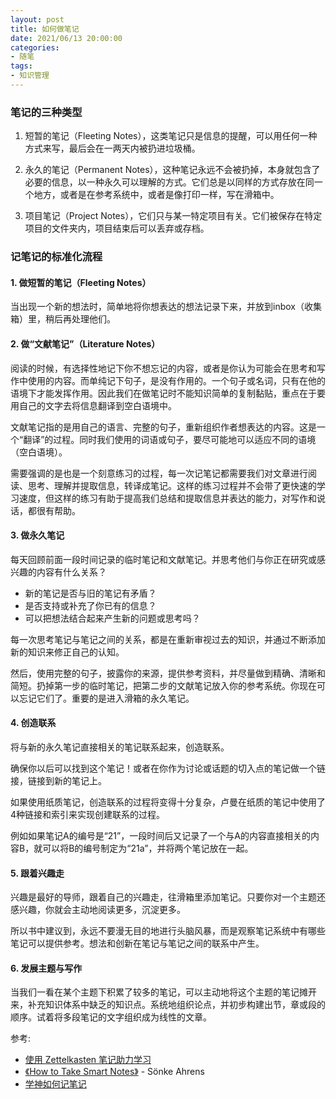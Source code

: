 ```yaml
---
layout: post
title: 如何做笔记
date: 2021/06/13 20:00:00
categories:
- 随笔
tags:
- 知识管理
---
```


### 笔记的三种类型

1. 短暂的笔记（Fleeting Notes），这类笔记只是信息的提醒，可以用任何一种方式来写，最后会在一两天内被扔进垃圾桶。

2. 永久的笔记（Permanent Notes），这种笔记永远不会被扔掉，本身就包含了必要的信息，以一种永久可以理解的方式。它们总是以同样的方式存放在同一个地方，或者是在参考系统中，或者是像打印一样，写在滑箱中。

3. 项目笔记（Project Notes），它们只与某一特定项目有关。它们被保存在特定项目的文件夹内，项目结束后可以丢弃或存档。

### 记笔记的标准化流程

#### 1. 做短暂的笔记（Fleeting Notes）
当出现一个新的想法时，简单地将你想表达的想法记录下来，并放到inbox（收集箱）里，稍后再处理他们。

#### 2. 做“文献笔记”（Literature Notes）
阅读的时候，有选择性地记下你不想忘记的内容，或者是你认为可能会在思考和写作中使用的内容。而单纯记下句子，是没有作用的。一个句子或名词，只有在他的语境下才能发挥作用。因此我们在做笔记时不能知识简单的复制黏贴，重点在于要用自己的文字去将信息翻译到空白语境中。

文献笔记指的是用自己的语言、完整的句子，重新组织作者想表达的内容。这是一个“翻译”的过程。同时我们使用的词语或句子，要尽可能地可以适应不同的语境（空白语境）。

需要强调的是也是一个刻意练习的过程，每一次记笔记都需要我们对文章进行阅读、思考、理解并提取信息，转译成笔记。这样的练习过程并不会带了更快速的学习速度，但这样的练习有助于提高我们总结和提取信息并表达的能力，对写作和说话，都很有帮助。

#### 3. 做永久笔记
每天回顾前面一段时间记录的临时笔记和文献笔记。并思考他们与你正在研究或感兴趣的内容有什么关系？

* 新的笔记是否与旧的笔记有矛盾？
* 是否支持或补充了你已有的信息？
* 可以把想法结合起来产生新的问题或思考吗？

每一次思考笔记与笔记之间的关系，都是在重新审视过去的知识，并通过不断添加新的知识来修正自己的认知。

然后，使用完整的句子，披露你的来源，提供参考资料，并尽量做到精确、清晰和简短。扔掉第一步的临时笔记，把第二步的文献笔记放入你的参考系统。你现在可以忘记它们了。重要的是进入滑箱的永久笔记。

#### 4. 创造联系
将与新的永久笔记直接相关的笔记联系起来，创造联系。

确保你以后可以找到这个笔记！或者在你作为讨论或话题的切入点的笔记做一个链接，链接到新的笔记上。

如果使用纸质笔记，创造联系的过程将变得十分复杂，卢曼在纸质的笔记中使用了4种链接和索引来实现创建联系的过程。

例如如果笔记A的编号是“21”，一段时间后又记录了一个与A的内容直接相关的内容B，就可以将B的编号制定为“21a”，并将两个笔记放在一起。

#### 5. 跟着兴趣走
兴趣是最好的导师，跟着自己的兴趣走，往滑箱里添加笔记。只要你对一个主题还感兴趣，你就会主动地阅读更多，沉淀更多。

所以书中建议到，永远不要漫无目的地进行头脑风暴，而是观察笔记系统中有哪些笔记可以提供参考。想法和创新在笔记与笔记之间的联系中产生。

#### 6. 发展主题与写作
当我们一看在某个主题下积累了较多的笔记，可以主动地将这个主题的笔记摊开来，补充知识体系中缺乏的知识点。系统地组织论点，并初步构建出节，章或段的顺序。试着将多段笔记的文字组织成为线性的文章。

参考:
* [使用 Zettelkasten 笔记助力学习](https://sspai.com/post/64259)
* [《How to Take Smart Notes》](https://book.douban.com/subject/30216624/) - Sönke Ahrens
* [学神如何记笔记](https://www.bilibili.com/video/av327868938/)

